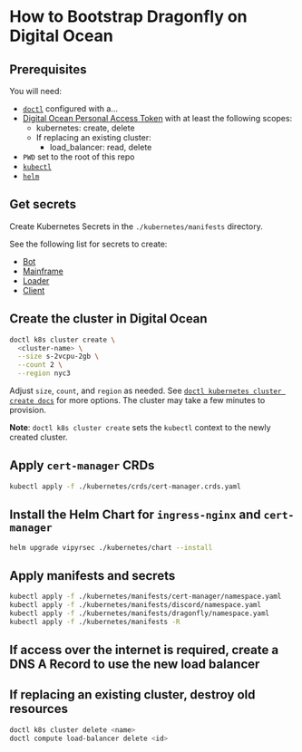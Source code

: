# How to Bootstrap Dragonfly on Digital Ocean

## Prerequisites

You will need:

* [`doctl`](https://docs.digitalocean.com/reference/doctl/how-to/install/) configured with a...
* [Digital Ocean Personal Access Token](https://docs.digitalocean.com/reference/api/create-personal-access-token/) with at least the following scopes:
  * kubernetes: create, delete
  * If replacing an existing cluster:
    * load\_balancer: read, delete
* `PWD` set to the root of this repo
* [`kubectl`](https://kubernetes.io/docs/tasks/tools/#kubectl)
* [`helm`](https://helm.sh/docs/intro/install/)

## Get secrets

Create Kubernetes Secrets in the `./kubernetes/manifests` directory.

See the following list for secrets to create:

* [Bot](https://github.com/vipyrsec/bot/blob/main/README.md)
* [Mainframe](https://github.com/vipyrsec/dragonfly-mainframe/README.md)
* [Loader](https://github.com/vipyrsec/dragonfly-loader/README.md)
* [Client](https://github.com/vipyrsec/dragonfly-client-rs/README.md)

## Create the cluster in Digital Ocean
```bash
doctl k8s cluster create \
  <cluster-name> \
  --size s-2vcpu-2gb \
  --count 2 \
  --region nyc3
```

Adjust `size`, `count`, and `region` as needed. See [`doctl kubernetes cluster
create
docs`](https://docs.digitalocean.com/reference/doctl/reference/kubernetes/cluster/create/)
for more options. The cluster may take a few minutes to provision.

**Note**: `doctl k8s cluster create` sets the `kubectl` context to the newly
created cluster.

## Apply `cert-manager` CRDs

```bash
kubectl apply -f ./kubernetes/crds/cert-manager.crds.yaml
```

## Install the Helm Chart for `ingress-nginx` and `cert-manager`

```bash
helm upgrade vipyrsec ./kubernetes/chart --install
```

## Apply manifests and secrets

```bash
kubectl apply -f ./kubernetes/manifests/cert-manager/namespace.yaml
kubectl apply -f ./kubernetes/manifests/discord/namespace.yaml
kubectl apply -f ./kubernetes/manifests/dragonfly/namespace.yaml
kubectl apply -f ./kubernetes/manifests -R
```

## If access over the internet is required, create a DNS A Record to use the new load balancer

## If replacing an existing cluster, destroy old resources

```bash
doctl k8s cluster delete <name>
doctl compute load-balancer delete <id>
```
